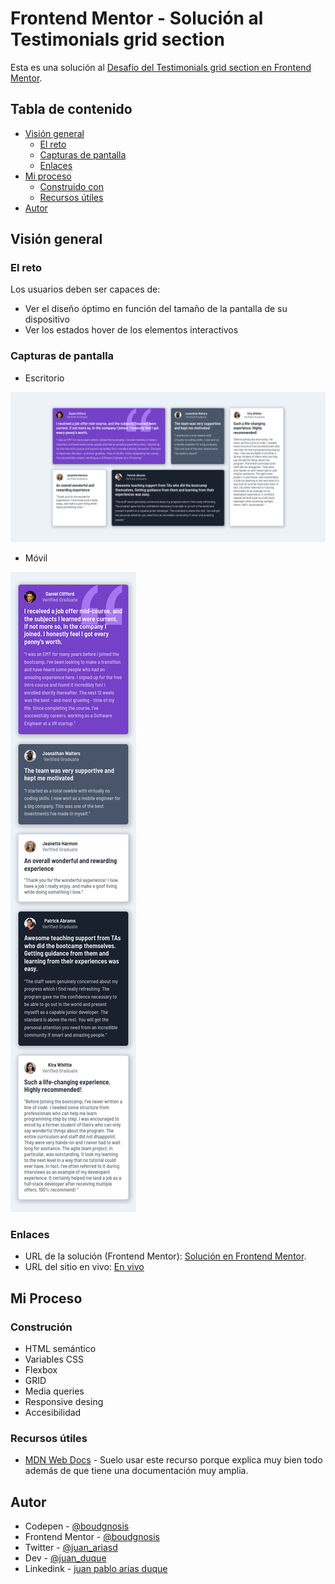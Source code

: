 # Frontend Mentor - Solución al Testimonials grid section

Esta es una solución al [Desafío del Testimonials grid section en Frontend Mentor](https://www.frontendmentor.io/challenges/testimonials-grid-section-Nnw6J7Un7).

## Tabla de contenido

- [Visión general](#visión-general)
  - [El reto](#el-reto)
  - [Capturas de pantalla](#capturas-de-pantalla)
  - [Enlaces](#enlaces)
- [Mi proceso](#mi-proceso)
  - [Construido con](#construción)
  - [Recursos útiles](#recursos-útiles)
- [Autor](#autor)

## Visión general

### El reto

Los usuarios deben ser capaces de:

- Ver el diseño óptimo en función del tamaño de la pantalla de su dispositivo
- Ver los estados hover de los elementos interactivos

### Capturas de pantalla

- Escritorio

![Componente web que muestra cinco cards con comentarios de personas](./desktop.png)

- Móvil

![Componente web que muestra cinco cards con comentarios de personas](./mobile.png)

### Enlaces

- URL de la solución (Frontend Mentor): [Solución en Frontend Mentor](https://www.frontendmentor.io/solutions/accessibility-flexbox-gridlayout-responsivedesign-variables-queries-1YcASuy9tz).
- URL del sitio en vivo: [En vivo](https://boudgnosis.github.io/testimonials-grid-section/)

## Mi Proceso

### Construción

- HTML semántico
- Variables CSS
- Flexbox
- GRID
- Media queries 
- Responsive desing
- Accesibilidad 

### Recursos útiles

- [MDN Web Docs](https://developer.mozilla.org/es/) - Suelo usar este recurso porque explica muy bien todo además de que tiene una documentación muy amplia.

## Autor

- Codepen - [@boudgnosis](https://codepen.io/boudgnosis)
- Frontend Mentor - [@boudgnosis](https://www.frontendmentor.io/profile/boudgnosis)
- Twitter - [@juan_ariasd](https://twitter.com/juan_ariasd)   
- Dev - [@juan_duque](https://dev.to/juan_duque)
- Linkedink - [juan pablo arias duque](https://www.linkedin.com/in/jpariasduque/)
